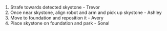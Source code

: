 1. Strafe towards detected skystone - Trevor
1. Once near skystone, align robot and arm and pick up skystone - Ashley
1. Move to foundation and reposition it - Avery
1. Place skystone on foundation and park - Sonal
